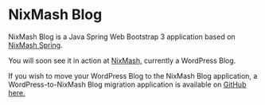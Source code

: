 NixMash Blog
==========================

NixMash Blog is a Java Spring Web Bootstrap 3 application based on [NixMash Spring](https://github.com/mintster/spring-data).

You will soon see it in action at [NixMash,](http://nixmash.com) currently a WordPress Blog.

If you wish to move your WordPress Blog to the NixMash Blog application, a WordPress-to-NixMash Blog migration application is available on [GitHub here.](https://github.com/mintster/wp-nixmashspring-migrator)